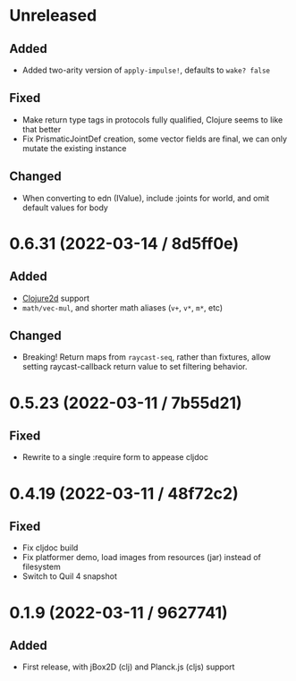 # Unreleased

## Added

- Added two-arity version of `apply-impulse!`, defaults to `wake? false`

## Fixed

- Make return type tags in protocols fully qualified, Clojure seems to like that
  better
- Fix PrismaticJointDef creation, some vector fields are final, we can only
  mutate the existing instance

## Changed

- When converting to edn (IValue), include :joints for world, and omit default
  values for body

# 0.6.31 (2022-03-14 / 8d5ff0e)

## Added

- [Clojure2d](https://github.com/Clojure2D/clojure2d) support
- `math/vec-mul`, and shorter math aliases (`v+`, `v*`, `m*`, etc)

## Changed

- Breaking! Return maps from `raycast-seq`, rather than fixtures, allow setting
  raycast-callback return value to set filtering behavior.

# 0.5.23 (2022-03-11 / 7b55d21)

## Fixed

- Rewrite to a single :require form to appease cljdoc

# 0.4.19 (2022-03-11 / 48f72c2)

## Fixed

- Fix cljdoc build
- Fix platformer demo, load images from resources (jar) instead of filesystem
- Switch to Quil 4 snapshot

# 0.1.9 (2022-03-11 / 9627741)

## Added

- First release, with jBox2D (clj) and Planck.js (cljs) support